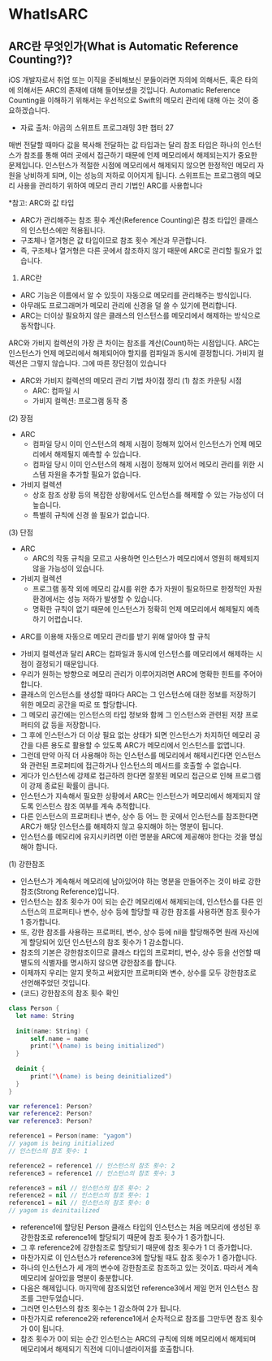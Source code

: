 # WhatIsARC

## ARC란 무엇인가(What is Automatic Reference Counting?)?

iOS 개발자로서 취업 또는 이직을 준비해보신 분들이라면 자의에 의해서든, 혹은 타의에 의해서든 ARC의 존재에 대해 들어보셨을 것입니다.
Automatic Reference Counting을 이해하기 위해서는 우선적으로 Swift의 메모리 관리에 대해 아는 것이 중요하겠습니다.

* 자료 출처: 야곰의 스위프트 프로그래밍 3판 챕터 27

매번 전달할 때마다 값을 복사해 전달하는 값 타입과는 달리 참조 타입은 하나의 인스턴스가 참조를 통해 여러 곳에서 접근하기 때문에
언제 메모리에서 해제되는지가 중요한 문제입니다.
인스턴스가 적절한 시점에 메모리에서 해제되지 않으면 한정적인 메모리 자원을 낭비하게 되며, 이는 성능의 저하로 이어지게 됩니다.
스위프트는 프로그램의 메모리 사용을 관리하기 위하여 메모리 관리 기법인 ARC를 사용합니다

*참고: ARC와 값 타입
- ARC가 관리해주는 참조 횟수 계산(Reference Counting)은 참조 타입인 클래스의 인스턴스에만 적용됩니다.
- 구조체나 열거형은 값 타입이므로 참조 횟수 계산과 무관합니다.
- 즉, 구조체나 열거형은 다른 곳에서 참조하지 않기 때문에 ARC로 관리할 필요가 없습니다.

1. ARC란
- ARC 기능은 이름에서 알 수 있듯이 자동으로 메모리를 관리해주는 방식입니다.
- 아무래도 프로그래머가 메모리 관리에 신경을 덜 쓸 수 있기에 편리합니다.
- ARC는 더이상 필요하지 않은 클래스의 인스턴스를 메모리에서 해제하는 방식으로 동작합니다.

ARC와 가비지 컬렉션의 가장 큰 차이는 참조를 계산(Count)하는 시점입니다.
ARC는 인스턴스가 언제 메모리에서 해제되어야 할지를 컴파일과 동시에 결정합니다.
가비지 컬렉션은 그렇지 않습니다. 그에 따른 장단점이 있습니다

* ARC와 가비지 컬렉션의 메모리 관리 기법 차이점 정리
(1) 참조 카운팅 시점
  - ARC: 컴파일 시
  - 가비지 컬렉션: 프로그램 동작 중

(2) 장점
  - ARC
    - 컴파일 당시 이미 인스턴스의 해제 시점이 정해져 있어서 인스턴스가 언제 메모리에서 해제될지 예측할 수 있습니다.
    - 컴파일 당시 이미 인스턴스의 해제 시점이 정해져 있어서 메모리 관리를 위한 시스템 자원을 추가할 필요가 없습니다.
  - 가비지 컬렉션
    - 상호 참조 상황 등의 복잡한 상황에서도 인스턴스를 해제할 수 있는 가능성이 더 높습니다.
    - 특별히 규칙에 신경 쓸 필요가 없습니다.

(3) 단점
  - ARC
    - ARC의 작동 규칙을 모르고 사용하면 인스턴스가 메모리에서 영원히 해제되지 않을 가능성이 있습니다.
  - 가비지 컬렉션
    - 프로그램 동작 외에 메모리 감시를 위한 추가 자원이 필요하므로 한정적인 자원 환경에서는 성능 저하가 발생할 수 있습니다.
    - 명확한 규칙이 없기 때문에 인스턴스가 정확히 언제 메모리에서 해제될지 예측하기 어렵습니다.

* ARC를 이용해 자동으로 메모리 관리를 받기 위해 알아야 할 규칙
- 가비지 컬렉션과 달리 ARC는 컴파일과 동시에 인스턴스를 메모리에서 해제하는 시점이 결정되기 때문입니다.
- 우리가 원하는 방향으로 메모리 관리가 이루어지려면 ARC에 명확한 힌트를 주어야 합니다.
- 클래스의 인스턴스를 생성할 때마다 ARC는 그 인스턴스에 대한 정보를 저장하기 위한 메모리 공간을 따로 또 할당합니다.
- 그 메모리 공간에는 인스턴스의 타입 정보와 함께 그 인스턴스와 관련된 저장 프로퍼티의 값 등을 저장합니다.
- 그 후에 인스턴스가 더 이상 필요 없는 상태가 되면 인스턴스가 차지하던 메모리 공간을 다른 용도로 활용할 수 있도록 ARC가 메모리에서 인스턴스를 없앱니다.
- 그런데 만약 아직 더 사용해야 하는 인스턴스를 메모리에서 해제시킨다면 인스턴스와 관련된 프로퍼티에 접근하거나 인스턴스의 메서드를 호출할 수 없습니다.
- 게다가 인스턴스에 강제로 접근하려 한다면 잘못된 메모리 접근으로 인해 프로그램이 강제 종료된 확률이 큽니다.
- 인스턴스가 지속해서 필요한 상황에서 ARC는 인스턴스가 메모리에서 해제되지 않도록 인스턴스 참조 여부를 계속 추적합니다.
- 다른 인스턴스의 프로퍼티나 변수, 상수 등 어느 한 곳에서 인스턴스를 참조한다면 ARC가 해당 인스턴스를 해제하지 않고 유지해야 하는 명분이 됩니다.
- 인스턴스를 메모리에 유지시키려면 이런 명분을 ARC에 제공해야 한다는 것을 명심해야 합니다.

(1) 강한참조
- 인스턴스가 계속해서 메모리에 남아있어야 하는 명분을 만들어주는 것이 바로 강한참조(Strong Reference)입니다.
- 인스턴스는 참조 횟수가 0이 되는 순간 메모리에서 해제되는데, 인스턴스를 다른 인스턴스의 프로퍼티나 변수, 상수 등에 할당할 때 강한 참조를 사용하면 참조 횟수가 1 증가합니다.
- 또, 강한 참조를 사용하는 프로퍼티, 변수, 상수 등에 nil을 할당해주면 원래 자신에게 할당되어 있던 인스턴스의 참조 횟수가 1 감소합니다.
- 참조의 기본은 강한참조이므로 클래스 타입의 프로퍼티, 변수, 상수 등을 선언할 때 별도의 식별자를 명시하지 않으면 강한참조를 합니다.
- 이제까지 우리는 알지 못하고 써왔지만 프로퍼티와 변수, 상수를 모두 강한참조로 선언해주었던 것입니다.
- (코드) 강한참조의 참조 횟수 확인
```swift
class Person {
  let name: String
  
  init(name: String) {
      self.name = name
      print("\(name) is being initialized")
  }
  
  deinit {
      print("\(name) is being deinitialized")
  }
}

var reference1: Person?
var reference2: Person?
var reference3: Person?

reference1 = Person(name: "yagom")
// yagom is being initialized
// 인스턴스의 참조 횟수: 1

reference2 = reference1 // 인스턴스의 참조 횟수: 2
reference3 = reference1 // 인스턴스의 참조 횟수: 3

reference3 = nil // 인스턴스의 참조 횟수: 2
reference2 = nil // 인스턴스의 참조 횟수: 1
reference1 = nil // 인스턴스의 참조 횟수: 0
// yagom is deinitailized

```
- reference1에 할당된 Person 클래스 타입의 인스턴스는 처음 메모리에 생성된 후 강한참조로 reference1에 할당되기 때문에 참조 횟수가 1 증가합니다.
- 그 후 reference2에 강한참조로 할당되기 때문에 참조 횟수가 1 더 증가합니다.
- 마찬가지로 이 인스턴스가 reference3에 할당될 때도 참조 횟수가 1 증가합니다.
- 하나의 인스턴스가 세 개의 변수에 강한참조로 참조하고 있는 것이죠. 따라서 계속 메모리에 살아있을 명분이 충분합니다.
- 다음은 해제입니다. 마지막에 참조되었던 reference3에서 제일 먼저 인스턴스 참조를 그만두었습니다.
- 그러면 인스턴스의 참조 횟수는 1 감소하여 2가 됩니다.
- 마찬가지로 reference2와 reference1에서 순차적으로 참조를 그만두면 참조 횟수가 0이 됩니다.
- 참조 횟수가 0이 되는 순간 인스턴스는 ARC의 규칙에 의해 메모리에서 해제되며 메모리에서 해제되기 직전에 디이니셜라이저를 호출합니다.

